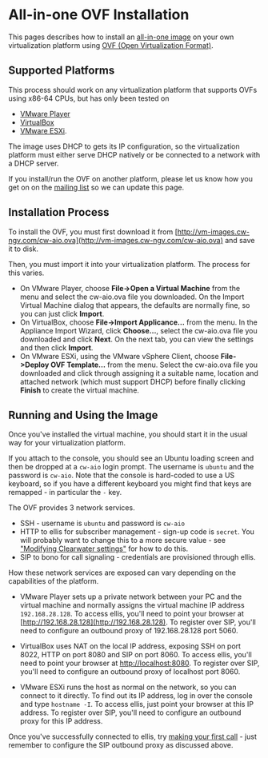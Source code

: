 # All-in-one OVF Installation

This pages describes how to install an [all-in-one image](All_in_one_Images) on your own virtualization platform using [OVF (Open Virtualization Format)](http://dmtf.org/standards/ovf).

## Supported Platforms

This process should work on any virtualization platform that supports OVFs using x86-64 CPUs, but has only been tested on

*   [VMware Player](http://www.vmware.com/products/player/)
*   [VirtualBox](https://www.virtualbox.org/)
*   [VMware ESXi](http://www.vmware.com/products/vsphere-hypervisor/overview.html).

The image uses DHCP to gets its IP configuration, so the virtualization platform must either serve DHCP natively or be connected to a network with a DHCP server.

If you install/run the OVF on another platform, please let us know how you get on on the [mailing list](http://lists.projectclearwater.org/listinfo/clearwater) so we can update this page.

## Installation Process

To install the OVF, you must first download it from [http://vm-images.cw-ngv.com/cw-aio.ova](http://vm-images.cw-ngv.com/cw-aio.ova) and save it to disk.

Then, you must import it into your virtualization platform.  The process for this varies.

*   On VMware Player, choose **File->Open a Virtual Machine** from the menu and select the cw-aio.ova file you downloaded.  On the Import Virtual Machine dialog that appears, the defaults are normally fine, so you can just click **Import**.
*   On VirtualBox, choose **File->Import Applicance...** from the menu.  In the Appliance Import Wizard, click **Choose...**, select the cw-aio.ova file you downloaded and click **Next**.  On the next tab, you can view the settings and then click **Import**.
*   On VMware ESXi, using the VMware vSphere Client, choose **File->Deploy OVF Template...** from the menu.  Select the cw-aio.ova file you downloaded and click through assigning it a suitable name, location and attached network (which must support DHCP) before finally clicking **Finish** to create the virtual machine.

## Running and Using the Image

Once you've installed the virtual machine, you should start it in the usual way for your virtualization platform.

If you attach to the console, you should see an Ubuntu loading screen and then be dropped at a `cw-aio` login prompt.  The username is `ubuntu` and the password is `cw-aio`.  Note that the console is hard-coded to use a US keyboard, so if you have a different keyboard you might find that keys are remapped - in particular the `-` key.

The OVF provides 3 network services.

*   SSH - username is `ubuntu` and password is `cw-aio`
*   HTTP to ellis for subscriber management - sign-up code is `secret`. You will probably want to change this to a more secure value - see ["Modifying Clearwater settings"](Modifying_Clearwater_settings) for how to do this.
*   SIP to bono for call signaling - credentials are provisioned through ellis.

How these network services are exposed can vary depending on the capabilities of the platform.

*   VMware Player sets up a private network between your PC and the virtual machine and normally assigns the virtual machine IP address `192.168.28.128`.  To access ellis, you'll need to point your browser at [http://192.168.28.128](http://192.168.28.128).  To register over SIP, you'll need to configure an outbound proxy of 192.168.28.128 port 5060.

*   VirtualBox uses NAT on the local IP address, exposing SSH on port 8022, HTTP on port 8080 and SIP on port 8060.  To access ellis, you'll need to point your browser at [http://localhost:8080](http://localhost:8080).  To register over SIP, you'll need to configure an outbound proxy of localhost port 8060.

*   VMware ESXi runs the host as normal on the network, so you can connect to it directly.  To find out its IP address, log in over the console and type `hostname -I`.  To access ellis, just point your browser at this IP address.  To register over SIP, you'll need to configure an outbound proxy for this IP address.

Once you've successfully connected to ellis, try [making your first call](Making_your_first_call) - just remember to configure the SIP outbound proxy as discussed above.
